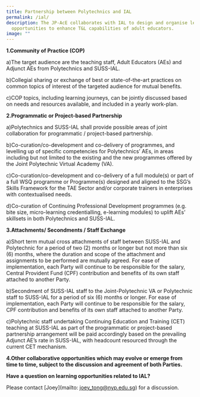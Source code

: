 ```yaml
---
title: Partnership between Polytechnics and IAL
permalink: /ial/
description: The JP-AcE collaborates with IAL to design and organise learning
  opportunities to enhance T&L capabilities of adult educators.
image: ""
---
```


**1.Community of Practice (COP)**

a)The target audience are the teaching staff, Adult Educators (AEs) and Adjunct AEs from Polytechnics and SUSS-IAL.

b)Collegial sharing or exchange of best or state-of-the-art practices on common topics of interest of the targeted audience for mutual benefits.

c)COP topics, including learning journeys, can be jointly discussed based on needs and resources available, and included in a yearly work-plan.

**2.Programmatic or Project-based Partnership**

a)Polytechnics and SUSS-IAL shall provide possible areas of joint collaboration for programmatic / project-based partnership.

b)Co-curation/co-development and co-delivery of programmes, and levelling up of specific competencies for Polytechnics’ AEs, in areas including but not limited to the existing and the new programmes offered by the Joint Polytechnic Virtual Academy (VA).

c)Co-curation/co-development and co-delivery of a full module(s) or part of a full WSQ programme or Programme(s) designed and aligned to the SSG’s Skills Framework for the TAE Sector and/or corporate trainers in enterprises with contextualised needs.

d)Co-curation of Continuing Professional Development programmes (e.g. bite size, micro-learning credentialling, e-learning modules) to uplift AEs’ skillsets in both Polytechnics and SUSS-IAL.  

**3.Attachments/ Secondments / Staff Exchange**

a)Short term mutual cross attachments of staff between SUSS-IAL and Polytechnic for a period of two (2) months or longer but not more than six (6) months, where the duration and scope of the attachment and assignments to be performed are mutually agreed. For ease of implementation, each Party will continue to be responsible for the salary, Central Provident Fund (CPF) contribution and benefits of its own staff attached to another Party. 

b)Secondment of SUSS-IAL staff to the Joint-Polytechnic VA or Polytechnic staff to SUSS-IAL for a period of six (6) months or longer. For ease of implementation, each Party will continue to be responsible for the salary, CPF contribution and benefits of its own staff attached to another Party.

c)Polytechnic staff undertaking Continuing Education and Training (CET) teaching at SUSS-IAL as part of the programmatic or project-based partnership arrangement will be paid accordingly based on the prevailing Adjunct AE’s rate in SUSS-IAL, with headcount resourced through the current CET mechanism.

**4.Other collaborative opportunities which may evolve or emerge from time to time, subject to the discussion and agreement of both Parties.**


**Have a question on learning opportunities related to IAL?**

Please contact [Joey](mailto: joey_tong@nyp.edu.sg) for a discussion.






